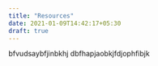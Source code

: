 ```yaml
---
title: "Resources"
date: 2021-01-09T14:42:17+05:30
draft: true
---
```


bfvudsaybfjinbkhj dbfhapjaobkjfdjophfibjk 